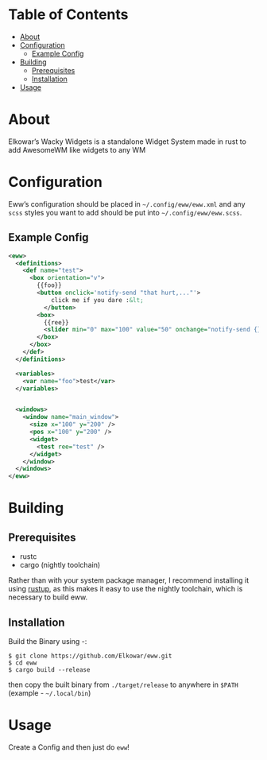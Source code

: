 # Table of Contents

-  [About](#org4ab08b6)
-  [Configuration](#org581ca61)
   -  [Example Config](#orgb769597)
-  [Building](#orgbf66ce2)
   -  [Prerequisites](#org727b3da)
   -  [Installation](#orgdd31739)
-  [Usage](#org4a9b3c6)

<a id="org4ab08b6"></a>

# About

Elkowar&rsquo;s Wacky Widgets is a standalone Widget System made in rust to add AwesomeWM like widgets to any WM

<a id="org581ca61"></a>

# Configuration

Eww&rsquo;s configuration should be placed in `~/.config/eww/eww.xml` and any `scss` styles you want to add should be put into `~/.config/eww/eww.scss`.

<a id="orgb769597"></a>

## Example Config

```xml
<eww>
  <definitions>
    <def name="test">
      <box orientation="v">
        {{foo}}
        <button onclick='notify-send "that hurt,..."'>
            click me if you dare :&lt;
          </button>
        <box>
          {{ree}}
          <slider min="0" max="100" value="50" onchange="notify-send {}"/>
        </box>
      </box>
    </def>
  </definitions>

  <variables>
    <var name="foo">test</var>
  </variables>


  <windows>
    <window name="main_window">
      <size x="100" y="200" />
      <pos x="100" y="200" />
      <widget>
        <test ree="test" />
      </widget>
    </window>
  </windows>
</eww>
```

<a id="orgbf66ce2"></a>

# Building

<a id="org727b3da"></a>

## Prerequisites

-  rustc
-  cargo (nightly toolchain)

Rather than with your system package manager, I recommend installing it using [rustup](https://rustup.rs/),
as this makes it easy to use the nightly toolchain, which is necessary to build eww.

<a id="orgdd31739"></a>

## Installation

Build the Binary using -:

    $ git clone https://github.com/Elkowar/eww.git
    $ cd eww
    $ cargo build --release

then copy the built binary from `./target/release` to anywhere in `$PATH` (example - `~/.local/bin`)

<a id="org4a9b3c6"></a>

# Usage

Create a Config and then just do `eww`!
